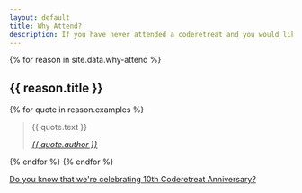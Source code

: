 ```yaml
---
layout: default
title: Why Attend?
description: If you have never attended a coderetreat and you would like to know the reason why it's so special
---
```


<div class="posts-container">

{% for reason in site.data.why-attend %}
<h2>{{ reason.title }}</h2>

{% for quote in reason.examples %}
<blockquote class="quote">
  <p class="first">{{ quote.text }}</p>
  <cite><a href="{{ quote.url }}">{{ quote.author }}</a></cite>
</blockquote>
{% endfor %}
{% endfor %}

<p class="last-section">
    <a href="{% link pages/10-years/index.md %}">Do you know that we're celebrating 10th Coderetreat Anniversary?</a>
</p>

</div>
